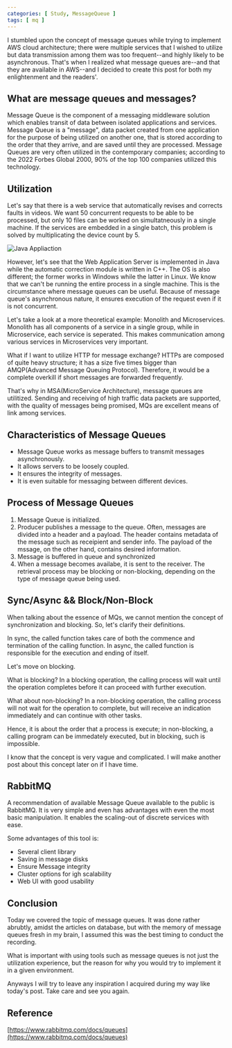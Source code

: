 ```yaml
---
categories: [ Study, MessageQueue ]
tags: [ mq ] 
---
```


I stumbled upon the concept of message queues while trying to implement AWS cloud architecture; there were multiple services that I wished to utilize but data transmission among them was too frequent--and highly likely to be asynchronous. That's when I realized what message queues are--and that they are available in AWS--and I decided to create this post for both my enlightenment and the readers'.

## What are message queues and messages?

Message Queue is the component of a messaging middleware solution which enables transit of data between isolated applications and services. Message Queue is a "message", data packet created from one application for the purpose of being utilized on another one, that is stored according to the order that they arrive, and are saved until they are processed. Message Queues are very often utilized in the contemporary companies; according to the 2022 Forbes Global 2000, 90% of the top 100 companies utilized this technology.

## Utilization

Let's say that there is a web service that automatically revises and corrects faults in videos. We want 50 concurrent requests to be able to be processed, but only 10 files can be worked on simultatneously in a single machine. If the services are embedded in a single batch, this problem is solved by multiplicating the device count by 5. 

![Java Appliaction](https://github.com/govltjsdnd24/govltjsdnd24.github.io/assets/38126462/ec1bd74d-9c57-46ae-82db-ee0d22d7ca50)

However, let's see that the Web Application Server is implemented in Java while the automatic correction module is written in C++. The OS is also different; the former works in Windows while the latter in Linux. We know that we can't be running the entire process in a single machine. This is the circumstance where message queues can be useful. Because of message queue's asynchronous nature, it ensures execution of the request even if it is not concurrent.

Let's take a look at a more theoretical example: Monolith and Microservices. Monolith has all components of a service in a single group, while in Microservice, each service is seperated. This makes communication among various services in Microservices very important.

What if I want to  utilize HTTP for message exchange? HTTPs are composed of quite heavy structure; it has a size five times bigger than AMQP(Advanced Message Queuing Protocol). Therefore, it would be a complete overkill if short messages are forwarded frequently.

That's why in MSA(MicroService Architecture), message queues are utilitized. Sending and receiving of high traffic data packets are supported, with the quality of messages being promised, MQs are excellent means of link among services.

## Characteristics of Message Queues

- Message Queue works as message buffers to transmit messages asynchronously. 
- It allows servers to be loosely coupled.
- It ensures the integrity of messages.
- It is even suitable for messaging between different devices.

## Process of Message Queues

1. Message Queue is initialized.
2. Producer publishes a message to the queue. Often, messages are divided into a header and a payload. The header contains metadata of the message such as receipient and sender info. The payload of the mssage, on the other hand, contains desired information.
3. Message is buffered in queue and synchronized
4. When a message becomes availabe, it is sent to the receiver. The retrieval process may be blocking or non-blocking, depending on the type of message queue being used.

## Sync/Async && Block/Non-Block

When talking about the essence of MQs, we cannot mention the concept of synchronization and blocking. So, let's clarify their definitions.

In sync, the called function takes care of both the commence and termination of the calling function. In async, the called function is responsible for the execution and ending of itself.

Let's move on blocking.

What is blocking? In a blocking operation, the calling process will wait until the operation completes before it can proceed with further execution.

What about non-blocking? In a non-blocking operation, the calling process will not wait for the operation to complete, but will receive an indication immediately and can continue with other tasks.

Hence, it is about the order that a process is execute; in non-blocking, a calling program can be immedately executed, but in blocking, such is impossible.

I know that the concept is very vague and complicated. I will make another post about this concept later on if I have time.

## RabbitMQ

A recommendation of available Message Queue available to the public is RabbitMQ. It is very simple and even has advantages with even the most basic manipulation. It enables the scaling-out of discrete services with ease.

Some advantages of this tool is:
- Several client library
- Saving in message disks
- Ensure Message integrity
- Cluster options for igh scalability 
- Web UI with good usability

## Conclusion

Today we covered the topic of message queues. It was done rather abrubtly, amidst the articles on database, but with the memory of message queues fresh in my brain, I assumed this was the best timing to conduct the recording.

What is important with using tools such as message queues is not just the utilization experience, but the reason for why you would try to implement it in a given environment.

Anyways I will try to leave any inspiration I acquired during my way like today's post. Take care and see you again.

## Reference

[https://www.rabbitmq.com/docs/queues](https://www.rabbitmq.com/docs/queues)

